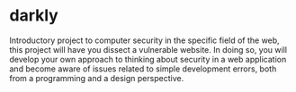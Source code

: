 # darkly
Introductory project to computer security in the specific field of the web, this project will have you dissect a vulnerable website. In doing so, you will develop your own approach to thinking about security in a web application and become aware of issues related to simple development errors, both from a programming and a design perspective.
